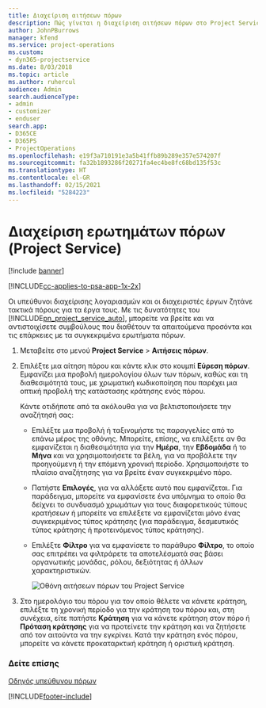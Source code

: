 ```yaml
---
title: Διαχείριση αιτήσεων πόρων
description: Πώς γίνεται η διαχείριση αιτήσεων πόρων στο Project Service
author: JohnPBurrows
manager: kfend
ms.service: project-operations
ms.custom:
- dyn365-projectservice
ms.date: 8/03/2018
ms.topic: article
ms.author: ruhercul
audience: Admin
search.audienceType:
- admin
- customizer
- enduser
search.app:
- D365CE
- D365PS
- ProjectOperations
ms.openlocfilehash: e19f3a710191e3a5b41ffb89b289e357e574207f
ms.sourcegitcommit: fa32b1893286f20271fa4ec4be8fc68bd135f53c
ms.translationtype: HT
ms.contentlocale: el-GR
ms.lasthandoff: 02/15/2021
ms.locfileid: "5284223"
---
```

# <a name="manage-resource-requests-project-service"></a>Διαχείριση ερωτημάτων πόρων (Project Service)

[!include [banner](../includes/psa-now-project-operations.md)]

[!INCLUDE[cc-applies-to-psa-app-1x-2x](../includes/cc-applies-to-psa-app-1x-2x.md)]

Οι υπεύθυνοι διαχείρισης λογαριασμών και οι διαχειριστές έργων ζητάνε τακτικά πόρους για τα έργα τους. Με τις δυνατότητες του [!INCLUDE[pn_project_service_auto](../includes/pn-project-service-auto.md)], μπορείτε να βρείτε και να αντιστοιχίσετε συμβούλους που διαθέτουν τα απαιτούμενα προσόντα και τις επάρκειες με τα συγκεκριμένα ερωτήματα πόρων.  
  
1. Μεταβείτε στο μενού **Project Service** > **Αιτήσεις πόρων**.  
  
2. Επιλέξτε μια αίτηση πόρου και κάντε κλικ στο κουμπί **Εύρεση πόρων**. Εμφανίζει μια προβολή ημερολογίου όλων των πόρων, καθώς και τη διαθεσιμότητά τους, με χρωματική κωδικοποίηση που παρέχει μια οπτική προβολή της κατάστασης κράτησης ενός πόρου.  
  
    Κάντε οτιδήποτε από τα ακόλουθα για να βελτιστοποιήσετε την αναζήτησή σας:  
  
   -   Επιλέξτε μια προβολή ή ταξινομήστε τις παραγγελίες από το επάνω μέρος της οθόνης. Μπορείτε, επίσης, να επιλέξετε αν θα εμφανίζεται η διαθεσιμότητα για την **Ημέρα**, την **Εβδομάδα** ή το **Μήνα** και να χρησιμοποιήσετε τα βέλη, για να προβάλετε την προηγούμενη ή την επόμενη χρονική περίοδο. Χρησιμοποιήστε το πλαίσιο αναζήτησης για να βρείτε έναν συγκεκριμένο πόρο.  
  
   -   Πατήστε **Επιλογές**, για να αλλάξετε αυτό που εμφανίζεται. Για παράδειγμα, μπορείτε να εμφανίσετε ένα υπόμνημα το οποίο θα δείχνει το συνδυασμό χρωμάτων για τους διαφορετικούς τύπους κρατήσεων ή μπορείτε να επιλέξετε να εμφανίζεται μόνο ένας συγκεκριμένος τύπος κράτησης (για παράδειγμα, δεσμευτικός τύπος κράτησης ή προτεινόμενος τύπος κράτησης).  
  
   -   Επιλέξτε **Φίλτρο** για να εμφανίσετε το παράθυρο **Φίλτρο**, το οποίο σας επιτρέπει να φιλτράρετε τα αποτελέσματά σας βάσει οργανωτικής μονάδας, ρόλου, δεξιότητας ή άλλων χαρακτηριστικών.  
  
       ![Οθόνη αιτήσεων πόρων του Project Service](../psa/media/project-service-resource-request-screen.png "Οθόνη αιτήσεων πόρων του Project Service")  
  
3. Στο ημερολόγιο του πόρου για τον οποίο θέλετε να κάνετε κράτηση, επιλέξτε τη χρονική περίοδο για την κράτηση του πόρου και, στη συνέχεια, είτε πατήστε **Κράτηση** για να κάνετε κράτηση στον πόρο ή **Πρόταση κράτησης** για να προτείνετε την κράτηση και να ζητήσετε από τον αιτούντα να την εγκρίνει. Κατά την κράτηση ενός πόρου, μπορείτε να κάνετε προκαταρκτική κράτηση ή οριστική κράτηση.  
  
### <a name="see-also"></a>Δείτε επίσης  
 [Οδηγός υπεύθυνου πόρων](../psa/resource-manager-guide.md)


[!INCLUDE[footer-include](../includes/footer-banner.md)]